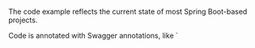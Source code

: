 The code example reflects the current state of most Spring Boot-based projects.

Code is annotated with Swagger annotations, like `